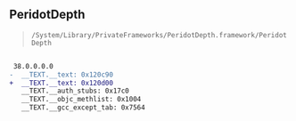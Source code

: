 ## PeridotDepth

> `/System/Library/PrivateFrameworks/PeridotDepth.framework/PeridotDepth`

```diff

 38.0.0.0.0
-  __TEXT.__text: 0x120c90
+  __TEXT.__text: 0x120d00
   __TEXT.__auth_stubs: 0x17c0
   __TEXT.__objc_methlist: 0x1004
   __TEXT.__gcc_except_tab: 0x7564

```
